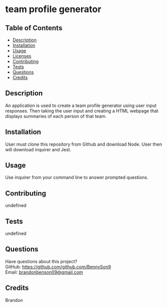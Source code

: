 # team profile generator

## Table of Contents

- [Description](#description)
- [Installation](#installation)
- [Usage](#usage)
- [Licenses](#licenses)
- [Contributing](#contributing)
- [Tests](#tests)
- [Questions](#questions)
- [Credits](#credits)

## Description

An application is used to create a team profile generator using user input responses. Then taking the user input and creating a HTML webpage that displays summaries of each person of that team.

## Installation

User must clone this repository from Github and download Node. User then will download inquirer and Jest.

## Usage

Use inquirer from your command line to answer prompted questions.

## Contributing

undefined

## Tests

undefined

## Questions

Have questions about this project?  
 GitHub: https://github.com/github.com/BennySon9  
 Email: brandonbenson09@gmail.com

## Credits

Brandon
